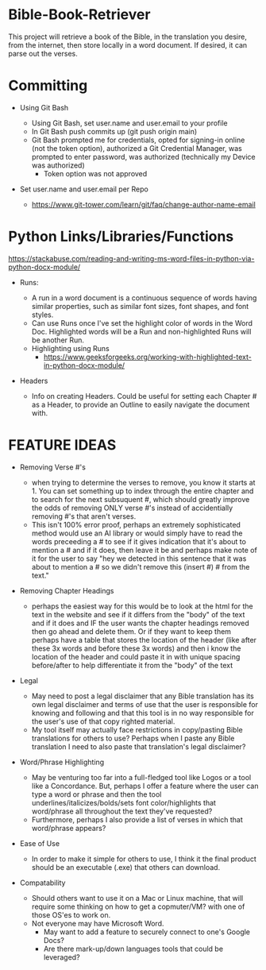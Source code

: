 # Bible-Book-Retriever
This project will retrieve a book of the Bible, in the translation you desire, from the internet, then store locally in a word document. If desired, it can parse out the verses.

# Committing 
- Using Git Bash
   * Using Git Bash, set user.name and user.email to your profile
   * In Git Bash push commits up (git push origin main)
   * Git Bash prompted me for credentials, opted for signing-in online (not the token option), authorized a Git Credential Manager, was prompted to enter password, was authorized (technically my Device was authorized)
      * Token option was not approved

- Set user.name and user.email per Repo
   * https://www.git-tower.com/learn/git/faq/change-author-name-email

# Python Links/Libraries/Functions
https://stackabuse.com/reading-and-writing-ms-word-files-in-python-via-python-docx-module/
- Runs: 
   * A run in a word document is a continuous sequence of words having similar properties, such as similar font sizes, font shapes, and font styles.
   * Can use Runs once I've set the highlight color of words in the Word Doc. Highlighted words will be a Run and non-highlighted Runs will be another Run.
   * Highlighting using Runs
      * https://www.geeksforgeeks.org/working-with-highlighted-text-in-python-docx-module/

- Headers
   * Info on creating Headers. Could be useful for setting each Chapter # as a Header, to provide an Outline to easily navigate the document with.

# FEATURE IDEAS
- Removing Verse #'s
	* when trying to determine the verses to remove, you know it starts at 1. You can set something up to index through the entire chapter and to search for the next subsuquent #, which should greatly improve the odds of removing ONLY verse #'s instead of accidentially removing #'s that aren't verses. 
	* This isn't 100% error proof, perhaps an extremely sophisticated method would use an AI library or would simply have to read the words preceeding a # to see if it gives indication that it's about to mention a # and if it does, then leave it be and perhaps make note of it for the user to say "hey we detected in this sentence that it was about to mention a # so we didn't remove this (insert #) # from the text."
	
- Removing Chapter Headings
	* perhaps the easiest way for this would be to look at the html for the text in the website and see if it differs from the "body" of the text and if it does and IF the user wants the chapter headings removed then go ahead and delete them. 
	Or if they want to keep them perhaps have a table that stores the location of the header (like after these 3x words and before these 3x words) and then i know the location of the header and could paste it in with unique spacing before/after to help differentiate it from the "body" of the text
	
- Legal
	* May need to post a legal disclaimer that any Bible translation has its own legal disclaimer and terms of use that the user is responsible for knowing and following and that this tool is in no way responsible for the user's use of that copy righted material.
	* My tool itself may actually face restrictions in copy/pasting Bible translations for others to use? Perhaps when I paste any Bible translation I need to also paste that translation's legal disclaimer?
	
- Word/Phrase Highlighting
	* May be venturing too far into a full-fledged tool like Logos or a tool like a Concordance. But, perhaps I offer a feature where the user can type a word or phrase and then the tool underlines/italicizes/bolds/sets font color/highlights that word/phrase all throughout the text they've requested? 
	* Furthermore, perhaps I also provide a list of verses in which that word/phrase appears?
	
- Ease of Use
	* In order to make it simple for others to use, I think it the final product should be an executable (.exe) that others can download.
	
- Compatability
	* Should others want to use it on a Mac or Linux machine, that will require some thinking on how to get a copmuter/VM? with one of those OS'es to work on.
	* Not everyone may have Microsoft Word. 
		* May want to add a feature to securely connect to one's Google Docs?
		* Are there mark-up/down languages tools that could be leveraged?
